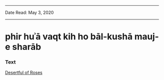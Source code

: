 
---

Date Read: May 3, 2020

---


# phir huʾā vaqt kih ho bāl-kushā mauj-e sharāb


### Text

[Desertful of Roses](http://www.columbia.edu/itc/mealac/pritchett/00ghalib/049/index_049.html)

